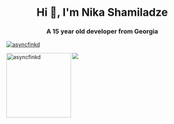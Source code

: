 <h1 align="center">Hi 👋, I'm Nika Shamiladze</h1>
<h3 align="center">A 15 year old developer from Georgia</h3>

<p align="left"> <a href="https://github.com/ryo-ma/github-profile-trophy"><img src="https://github-profile-trophy.vercel.app/?username=asyncfinkd&theme=onedark&margin-w=15&margin-h=15&column=7" alt="asyncfinkd" /></a> </p>

<div>
<img height="170" align="left" src="https://github-readme-stats.vercel.app/api?username=asyncfinkd&count_private=true&include_all_commits=true&theme=onedark" alt="asyncfinkd" />
<img src="https://github-readme-stats.vercel.app/api/top-langs/?username=asyncfinkd&layout=compact&theme=onedark&langs_count=15" />
</div>
